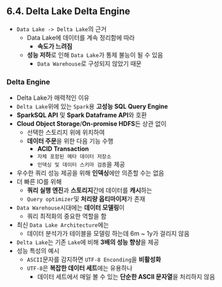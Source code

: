 ## 6.4. Delta Lake Delta Engine
- `Data Lake -> Delta Lake`의 근거
  - Data Lake에 데이터를 계속 정리함에 따라
    - **속도가 느려짐**
  - **성능 저하**로 인해 `Data Lake`가 통제 불능이 될 수 있음
    - `Data Warehouse`로 구성되지 않았기 때문

### Delta Engine
- Delta Lake가 매력적인 이유
- `Delta Lake`위에 있는 `Spark`용 **고성능 SQL Query Engine**
- **SparkSQL API** 및 **Spark Dataframe API**와 호환
- **Cloud Object Storage**/**On-promise HDFS**든 상관 없이
  - 선택한 스토리지 위에 위치하여 
  - **데이터 주문**을 위한 다음 기능 수행
    - **ACID Transaction**
    - `자체 포함된 메타 데이터 저장소`
    - `인덱싱 및 데이터 스키마 검증`을 제공
- 우수한 쿼리 성능 제공을 위해 **인덱싱**에만 의존할 수는 없음
- 더 빠른 IO를 위해
  - **쿼리 실행 엔진**과 **스토리지**간에 데이터를 **캐시**하는
  - `Query optimizer`및 **처리량 옵티마이저**가 존재
- `Data Warehouse`시대에는 **데이터 모델링**이
  - 쿼리 최적화의 중요한 역할을 함
- 최신 `Data Lake Architecture`에는
  - 데이터 분석가가 테이블을 모델링 하는데 6m ~ 1y가 걸리지 않음 
- `Delta Lake`는 기존 `Lake`에 비해 **3배의 성능 향상**을 제공
- 성능 특성의 예시
  - `ASCII`문자를 감지하면 `UTF-8 Enconding`을 **비활성화**
  - `UTF-8`은 **복잡한 데이터 세트**에는 유용하나
    - 데이터 세트에서 매일 볼 수 있는 **단순한 ASCII 문자열**을 처리하지 않음
